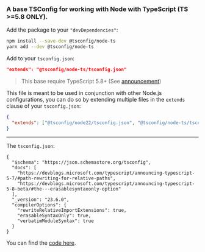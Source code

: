 ### A base TSConfig for working with Node with TypeScript (TS >=5.8 ONLY).

Add the package to your `"devDependencies"`:

```sh
npm install --save-dev @tsconfig/node-ts
yarn add --dev @tsconfig/node-ts
```

Add to your `tsconfig.json`:

```json
"extends": "@tsconfig/node-ts/tsconfig.json"
```

> This base require TypeScript 5.8+ (See [announcement](https://devblogs.microsoft.com/typescript/announcing-typescript-5-8-beta/#the---erasablesyntaxonly-option))

This file is meant to be used in conjunction with other Node.js configurations, you can do so by extending multiple files in the `extends` clause of your `tsconfig.json`:

```json
{
  "extends": ["@tsconfig/node22/tsconfig.json", "@tsconfig/node-ts/tsconfig.json"]
}
```

---

The `tsconfig.json`: 

```jsonc
{
  "$schema": "https://json.schemastore.org/tsconfig",
  "docs": [
    "https://devblogs.microsoft.com/typescript/announcing-typescript-5-7/#path-rewriting-for-relative-paths",
    "https://devblogs.microsoft.com/typescript/announcing-typescript-5-8-beta/#the---erasablesyntaxonly-option"
  ],
  "_version": "23.6.0",
  "compilerOptions": {
    "rewriteRelativeImportExtensions": true,
    "erasableSyntaxOnly": true,
    "verbatimModuleSyntax": true
  }
}

```

You can find the [code here](https://github.com/tsconfig/bases/blob/master/bases/node-ts.json).
